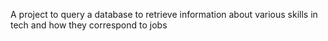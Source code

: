 A project to query a database to retrieve information about various skills in tech and how they correspond to jobs 
